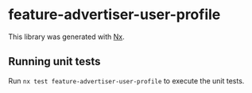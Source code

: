# feature-advertiser-user-profile

This library was generated with [Nx](https://nx.dev).

## Running unit tests

Run `nx test feature-advertiser-user-profile` to execute the unit tests.

